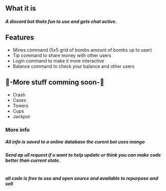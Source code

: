 ## What it is
##### A discord bot thats fun to use and gets chat active.
## Features
- Mines command (5x5 grid of bombs amount of bombs up to user)
- Tip command to share money with other users
- Login command to make it more interactive
- Balance command to check your balance and other users
## 📝-More stuff comming soon-📝
- Crash
- Cases
- Towers
- Cups
- Jackpot
### More info
##### All info is saved to a online database the curent bot uses mongo
##### Send ap ull request if u want to help update or think you can make code better than current state.
#
#
##### all code is free to use and open source and available to repurpose and sell
